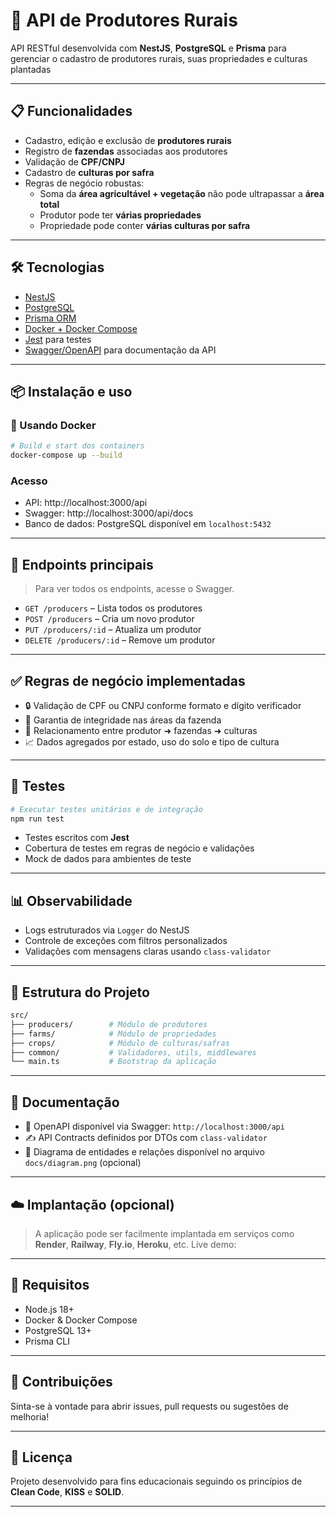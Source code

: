 # 🌾 API de Produtores Rurais

API RESTful desenvolvida com **NestJS**, **PostgreSQL** e **Prisma** para gerenciar o cadastro de produtores rurais, suas propriedades e culturas plantadas

---

## 📋 Funcionalidades

- Cadastro, edição e exclusão de **produtores rurais**
- Registro de **fazendas** associadas aos produtores
- Validação de **CPF/CNPJ**
- Cadastro de **culturas por safra**
- Regras de negócio robustas:
  - Soma da **área agricultável + vegetação** não pode ultrapassar a **área total**
  - Produtor pode ter **várias propriedades**
  - Propriedade pode conter **várias culturas por safra**

---

## 🛠️ Tecnologias

- [NestJS](https://nestjs.com/)
- [PostgreSQL](https://www.postgresql.org/)
- [Prisma ORM](https://www.prisma.io/)
- [Docker + Docker Compose](https://www.docker.com/)
- [Jest](https://jestjs.io/) para testes
- [Swagger/OpenAPI](https://swagger.io/specification/) para documentação da API

---

## 📦 Instalação e uso

### 🐳 Usando Docker

```bash
# Build e start dos containers
docker-compose up --build
```

### Acesso

- API: http://localhost:3000/api
- Swagger: http://localhost:3000/api/docs
- Banco de dados: PostgreSQL disponível em `localhost:5432`

---

## 🔎 Endpoints principais

> Para ver todos os endpoints, acesse o Swagger.

- `GET /producers` – Lista todos os produtores
- `POST /producers` – Cria um novo produtor
- `PUT /producers/:id` – Atualiza um produtor
- `DELETE /producers/:id` – Remove um produtor

---

## ✅ Regras de negócio implementadas

- 🔒 Validação de CPF ou CNPJ conforme formato e dígito verificador
- 🧠 Garantia de integridade nas áreas da fazenda
- 🧩 Relacionamento entre produtor ➜ fazendas ➜ culturas
- 📈 Dados agregados por estado, uso do solo e tipo de cultura

---

## 🧪 Testes

```bash
# Executar testes unitários e de integração
npm run test
```

- Testes escritos com **Jest**
- Cobertura de testes em regras de negócio e validações
- Mock de dados para ambientes de teste

---

## 📊 Observabilidade

- Logs estruturados via `Logger` do NestJS
- Controle de exceções com filtros personalizados
- Validações com mensagens claras usando `class-validator`

---

## 📁 Estrutura do Projeto

```bash
src/
├── producers/        # Módulo de produtores
├── farms/            # Módulo de propriedades
├── crops/            # Módulo de culturas/safras
├── common/           # Validadores, utils, middlewares
└── main.ts           # Bootstrap da aplicação
```

---

## 📃 Documentação

- 📄 OpenAPI disponível via Swagger: `http://localhost:3000/api`
- ✍️ API Contracts definidos por DTOs com `class-validator`
- 🧭 Diagrama de entidades e relações disponível no arquivo `docs/diagram.png` (opcional)

---

## ☁️ Implantação (opcional)

> A aplicação pode ser facilmente implantada em serviços como **Render**, **Railway**, **Fly.io**, **Heroku**, etc.
Live demo: 

---

## 📌 Requisitos

- Node.js 18+
- Docker & Docker Compose
- PostgreSQL 13+
- Prisma CLI

---

## 🤝 Contribuições

Sinta-se à vontade para abrir issues, pull requests ou sugestões de melhoria!

---

## 📄 Licença

Projeto desenvolvido para fins educacionais seguindo os princípios de **Clean Code**, **KISS** e **SOLID**.

---
